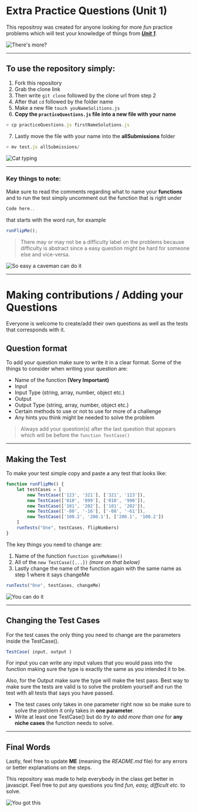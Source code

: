 # Extra Practice Questions (Unit 1)

This repositroy was created for anyone looking for more *fun* practice problems which will test your knowledge of things from [**_Unit 1_**](https://github.com/joinpursuit/Pursuit-Core-Web-Unit-1-Review).

![There's more?](https://media.giphy.com/media/l0Exdm9UbTHAFcJi0/giphy.gif)

***

## To use the repository simply:
1. Fork this repository
2. Grab the clone link
3. Then write `git clone` followed by the clone url from step 2
4. After that `cd` followed by the folder name
5. Make a new file `touch youNameSolitions.js`
6. **Copy the `practiceQuestions.js` file into a new file with your name**
``` js
> cp practiceQuestions.js firstNameSolutions.js
```
7. Lastly move the file with your name into the **allSubmissions** folder
``` js
> mv test.js allSubmissions/
```

![Cat typing](https://media.giphy.com/media/juSCTzqDAV1Xq/giphy.gif)

***

### Key things to note:

Make sure to read the comments regarding what to name your **functions** and to run the test simply uncomment out the function that is right under 
``` js 
Code here..
``` 
that starts with the word run, for example 
``` js
runFlipMe();
```

> There may or may not be a difficulty label on the problems because difficulty is abstract since a easy question might be hard for someone else and vice-versa.

![So easy a caveman can do it](https://media.giphy.com/media/4up3aiyLlAxb2/giphy.gif)

***

# Making contributions / Adding your Questions

Everyone is welcome to create/add their own questions as well as the tests that corresponds with it. 

## Question format

To add your question make sure to write it in a clear format. Some of the things to consider when writing your question are: 

* Name of the function **(Very Important)**
* Input
* Input Type (string, array, number, object etc.)
* Output
* Output Type (string, array, number, object etc.)
* Certain methods to use or not to use for more of a challenge
* Any hints you think might be needed to solve the problem

> Always add your question(s) after the last question that appears which will be before the `function TestCase()`

***

## Making the Test

To make your test simple copy and paste a any test that looks like:

``` js
function runFlipMe() {
    let testCases = [
        new TestCase(['123', '321'], ['321', '123']),
        new TestCase(['010', '099'], ['010', '990']),
        new TestCase(['101', '202'], ['101', '202']),
        new TestCase(['-80', '-16'], ['-08', '-61']),
        new TestCase(['100.2', '200.1'], ['200.1', '100.2'])
    ]
    runTests("One", testCases, flipNumbers)
}
```

The key things you need to change are:
1. Name of the function `function giveMeName()`
2. All of the `new TestCase([...])` *(more on that below)*
3. Lastly change the name of the function again with the same name as step 1 where it says changeMe 
``` js
runTests("One", testCases, changeMe)
```

![You can do it](https://media.giphy.com/media/8FNlmNPDTo2wE/giphy.gif)

***

## Changing the Test Cases

For the test cases the only thing you need to change are the parameters inside the TestCase().
``` js
TestCase( input, output )
```

For input you can write any input values that you would pass into the function making sure the type is exactly the same as you intended it to be. 

Also, for the Output make sure the type will make the test pass. Best way to make sure the tests are valid is to solve the problem yourself and run the test with all tests that says you have passed.

* The test cases only takes in one parameter right now so be make sure to solve the problem it only takes in **one parameter**.
* Write at least one TestCase() but do *try to add more than one* for **any niche cases** the function needs to solve.


***

## Final Words

Lastly, feel free to update **ME** (meaning the *README.md* file) for any errors or better explanations on the steps. 

This repository was made to help everybody in the class get better in javascipt. Feel free to put any questions you find *fun, easy, difficult etc.* to solve.

![You got this](https://media.giphy.com/media/1xVbRS6j52YSzp9P7N/giphy.gif)